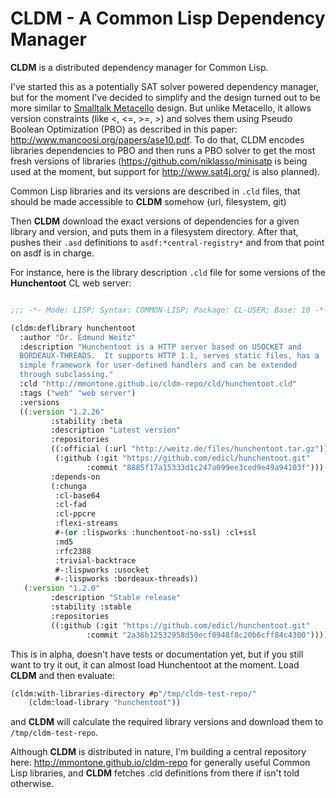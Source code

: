 CLDM - A Common Lisp Dependency Manager
=========

**CLDM** is a distributed dependency manager for Common Lisp.

I've started this as a potentially SAT solver powered dependency manager, but for the moment I've decided to simplify and the design turned out to be more similar to [Smalltalk Metacello](https://code.google.com/p/metacello) design. But unlike Metacello, it allows version constraints (like <, <=, >=, >) and solves them using Pseudo Boolean Optimization (PBO) as described in this paper: http://www.mancoosi.org/papers/ase10.pdf. To do that, CLDM encodes libraries dependencies to PBO and then runs a PBO solver to get the most fresh versions of libraries (https://github.com/niklasso/minisatp is being used at the moment, but support for http://www.sat4j.org/ is also planned).

Common Lisp libraries and its versions are described in `.cld` files, that should be made accessible to **CLDM** somehow (url, filesystem, git)

Then **CLDM** download the exact versions of dependencies for a given library and version, and puts them in a filesystem directory. After that, pushes their `.asd` definitions to `asdf:*central-registry*` and from that point on asdf is in charge.

For instance, here is the library description `.cld` file for some versions of the **Hunchentoot** CL web server:

```lisp

;;; -*- Mode: LISP; Syntax: COMMON-LISP; Package: CL-USER; Base: 10 -*-

(cldm:deflibrary hunchentoot
  :author "Dr. Edmund Weitz"
  :description "Hunchentoot is a HTTP server based on USOCKET and
  BORDEAUX-THREADS.  It supports HTTP 1.1, serves static files, has a
  simple framework for user-defined handlers and can be extended
  through subclassing."
  :cld "http://mmontone.github.io/cldm-repo/cld/hunchentoot.cld"
  :tags ("web" "web server")
  :versions
  ((:version "1.2.26"
	     :stability :beta
	     :description "Latest version"
	     :repositories
	     ((:official (:url "http://weitz.de/files/hunchentoot.tar.gz"))
	      (:github (:git "https://github.com/edicl/hunchentoot.git"
			     :commit "8885f17a15333d1c247a099ee3ced9e49a94103f")))
	     :depends-on
	     (:chunga
	      :cl-base64
	      :cl-fad
	      :cl-ppcre
	      :flexi-streams
	      #-(or :lispworks :hunchentoot-no-ssl) :cl+ssl
	      :md5
	      :rfc2388
	      :trivial-backtrace
	      #-:lispworks :usocket
	      #-:lispworks :bordeaux-threads))
   (:version "1.2.0"
	     :description "Stable release"
	     :stability :stable
	     :repositories
	     ((:github (:git "https://github.com/edicl/hunchentoot.git"
			     :commit "2a36b12532958d50ecf0948f8c20b6cff84c4300"))))))

```

This is in alpha, doesn't have tests or documentation yet, but if you still want to try it out, it can almost load Hunchentoot at the moment. Load **CLDM** and then evaluate:

```lisp
(cldm:with-libraries-directory #p"/tmp/cldm-test-repo/"
    (cldm:load-library "hunchentoot"))    
```
and **CLDM** will calculate the required library versions and download them to `/tmp/cldm-test-repo`.

Although **CLDM** is distributed in nature, I'm building a central repository here: http://mmontone.github.io/cldm-repo for generally useful Common Lisp libraries, and **CLDM** fetches .cld definitions from there if isn't told otherwise.
